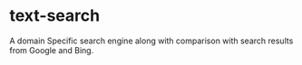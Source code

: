 # text-search
A domain Specific search engine along with comparison with search results from Google and Bing.


